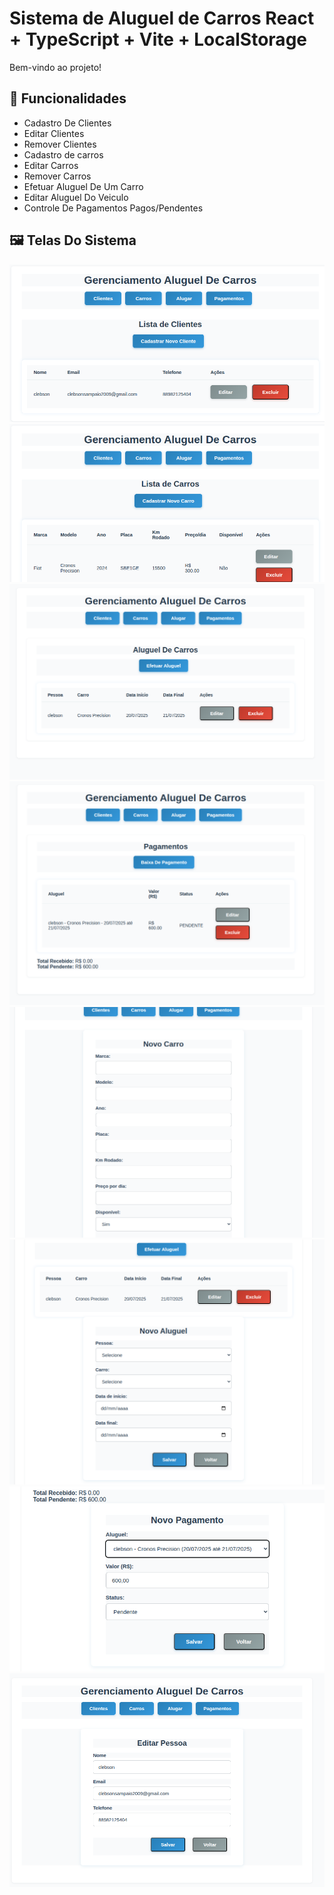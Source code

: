 # Sistema de Aluguel de Carros React + TypeScript + Vite + LocalStorage

Bem-vindo ao projeto!

## 🚗 Funcionalidades
- Cadastro De Clientes
- Editar Clientes
- Remover Clientes
- Cadastro de carros
- Editar Carros
- Remover Carros
- Efetuar Aluguel De Um Carro
- Editar Aluguel Do Veiculo
- Controle De Pagamentos Pagos/Pendentes

## 🖼️ Telas Do Sistema

![Tela inicial](imagens/f1.png)
![Foto2](imagens/f2.png)
![Foto3](imagens/f3.png)
![Foto4](imagens/f4.png)
![Foto5](imagens/f5.png)
![Foto6](imagens/f6.png)
![Foto7](imagens/f7.png)
![Foto8](imagens/f8.png)